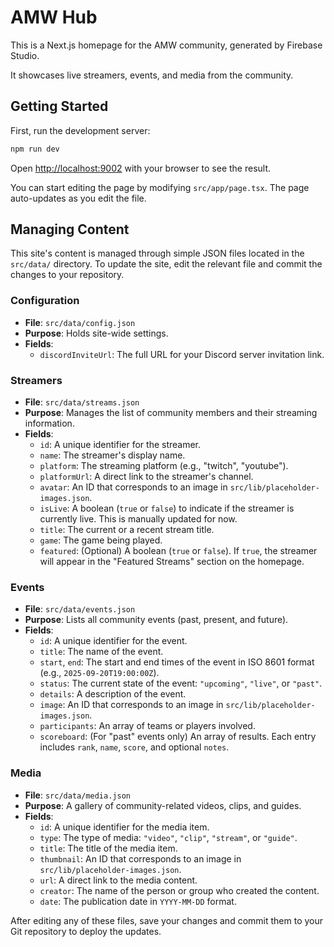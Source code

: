 # AMW Hub

This is a Next.js homepage for the AMW community, generated by Firebase Studio.

It showcases live streamers, events, and media from the community.

## Getting Started

First, run the development server:

```bash
npm run dev
```

Open [http://localhost:9002](http://localhost:9002) with your browser to see the result.

You can start editing the page by modifying `src/app/page.tsx`. The page auto-updates as you edit the file.

## Managing Content

This site's content is managed through simple JSON files located in the `src/data/` directory. To update the site, edit the relevant file and commit the changes to your repository.

### Configuration

- **File**: `src/data/config.json`
- **Purpose**: Holds site-wide settings.
- **Fields**:
  - `discordInviteUrl`: The full URL for your Discord server invitation link.

### Streamers

- **File**: `src/data/streams.json`
- **Purpose**: Manages the list of community members and their streaming information.
- **Fields**:
  - `id`: A unique identifier for the streamer.
  - `name`: The streamer's display name.
  - `platform`: The streaming platform (e.g., "twitch", "youtube").
  - `platformUrl`: A direct link to the streamer's channel.
  - `avatar`: An ID that corresponds to an image in `src/lib/placeholder-images.json`.
  - `isLive`: A boolean (`true` or `false`) to indicate if the streamer is currently live. This is manually updated for now.
  - `title`: The current or a recent stream title.
  - `game`: The game being played.
  - `featured`: (Optional) A boolean (`true` or `false`). If `true`, the streamer will appear in the "Featured Streams" section on the homepage.

### Events

- **File**: `src/data/events.json`
- **Purpose**: Lists all community events (past, present, and future).
- **Fields**:
  - `id`: A unique identifier for the event.
  - `title`: The name of the event.
  - `start`, `end`: The start and end times of the event in ISO 8601 format (e.g., `2025-09-20T19:00:00Z`).
  - `status`: The current state of the event: `"upcoming"`, `"live"`, or `"past"`.
  - `details`: A description of the event.
  - `image`: An ID that corresponds to an image in `src/lib/placeholder-images.json`.
  - `participants`: An array of teams or players involved.
  - `scoreboard`: (For "past" events only) An array of results. Each entry includes `rank`, `name`, `score`, and optional `notes`.

### Media

- **File**: `src/data/media.json`
- **Purpose**: A gallery of community-related videos, clips, and guides.
- **Fields**:
  - `id`: A unique identifier for the media item.
  - `type`: The type of media: `"video"`, `"clip"`, `"stream"`, or `"guide"`.
  - `title`: The title of the media item.
  - `thumbnail`: An ID that corresponds to an image in `src/lib/placeholder-images.json`.
  - `url`: A direct link to the media content.
  - `creator`: The name of the person or group who created the content.
  - `date`: The publication date in `YYYY-MM-DD` format.

After editing any of these files, save your changes and commit them to your Git repository to deploy the updates.
